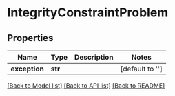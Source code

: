 # IntegrityConstraintProblem

## Properties
Name | Type | Description | Notes
------------ | ------------- | ------------- | -------------
**exception** | **str** |  | [default to '']

[[Back to Model list]](../README.md#documentation-for-models) [[Back to API list]](../README.md#documentation-for-api-endpoints) [[Back to README]](../README.md)


